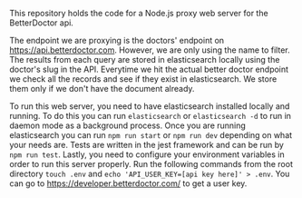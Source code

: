 This repository holds the code for a Node.js proxy web server for the BetterDoctor api.

The endpoint we are proxying is the doctors' endpoint on https://api.betterdoctor.com. However, we are only using the name to filter. The results from each query are stored in elasticsearch locally using the doctor's slug in the API. Everytime we hit the actual better doctor endpoint we check all the records and see if they exist in elasticsearch. We store them only if we don't have the document already.

To run this web server, you need to have elasticsearch installed locally and running. To do this you can run `elasticsearch` or `elasticsearch -d` to run in daemon mode as a background process. Once you are running elasticsearch you can run `npm run start` or `npm run dev` depending on what your needs are. Tests are written in the jest framework and can be run by `npm run test`. Lastly, you need to configure your environment variables in order to run this server properly. Run the following commands from the root directory `touch .env` and `echo 'API_USER_KEY=[api key here]' > .env`. You can go to https://developer.betterdoctor.com/ to get a user key.

